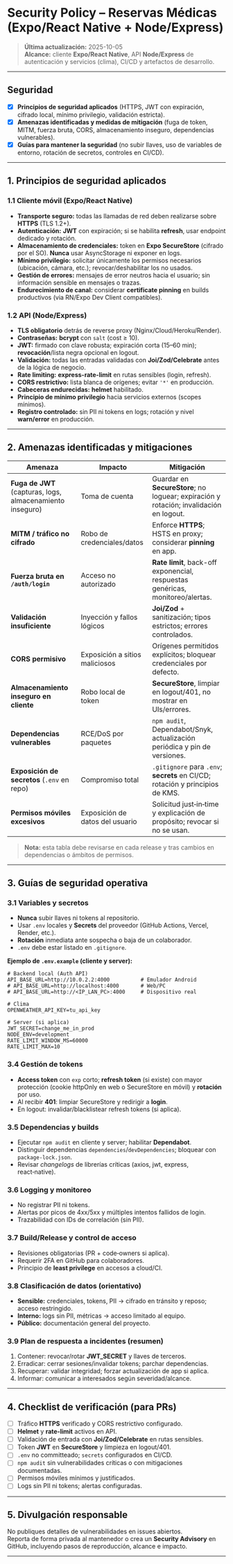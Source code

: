 # Security Policy – Reservas Médicas (Expo/React Native + Node/Express)

> **Última actualización:** 2025-10-05  
> **Alcance:** cliente **Expo/React Native**, API **Node/Express** de autenticación y servicios (clima), CI/CD y artefactos de desarrollo.

---

## Seguridad

- [x] **Principios de seguridad aplicados** (HTTPS, JWT con expiración, cifrado local, mínimo privilegio, validación estricta).
- [x] **Amenazas identificadas y medidas de mitigación** (fuga de token, MITM, fuerza bruta, CORS, almacenamiento inseguro, dependencias vulnerables).
- [x] **Guías para mantener la seguridad** (no subir llaves, uso de variables de entorno, rotación de secretos, controles en CI/CD).

---

## 1. Principios de seguridad aplicados

### 1.1 Cliente móvil (Expo/React Native)

- **Transporte seguro:** todas las llamadas de red deben realizarse sobre **HTTPS** (TLS 1.2+).
- **Autenticación:** **JWT** con expiración; si se habilita **refresh**, usar endpoint dedicado y rotación.
- **Almacenamiento de credenciales:** token en **Expo SecureStore** (cifrado por el SO). **Nunca** usar AsyncStorage ni exponer en logs.
- **Mínimo privilegio:** solicitar únicamente los permisos necesarios (ubicación, cámara, etc.); revocar/deshabilitar los no usados.
- **Gestión de errores:** mensajes de error neutros hacia el usuario; sin información sensible en mensajes o trazas.
- **Endurecimiento de canal:** considerar **certificate pinning** en builds productivos (via RN/Expo Dev Client compatibles).

### 1.2 API (Node/Express)

- **TLS obligatorio** detrás de reverse proxy (Nginx/Cloud/Heroku/Render).
- **Contraseñas:** **bcrypt** con `salt` (cost ≥ 10).
- **JWT:** firmado con clave robusta; expiración corta (15–60 min); **revocación**/lista negra opcional en logout.
- **Validación:** todas las entradas validadas con **Joi/Zod/Celebrate** antes de la lógica de negocio.
- **Rate limiting:** **express-rate-limit** en rutas sensibles (login, refresh).
- **CORS restrictivo:** lista blanca de orígenes; evitar `'*'` en producción.
- **Cabeceras endurecidas:** **helmet** habilitado.
- **Principio de mínimo privilegio** hacia servicios externos (scopes mínimos).
- **Registro controlado:** sin PII ni tokens en logs; rotación y nivel **warn/error** en producción.

---

## 2. Amenazas identificadas y mitigaciones

| Amenaza                                                   | Impacto                         | Mitigación                                                                             |
| --------------------------------------------------------- | ------------------------------- | -------------------------------------------------------------------------------------- |
| **Fuga de JWT** (capturas, logs, almacenamiento inseguro) | Toma de cuenta                  | Guardar en **SecureStore**; no loguear; expiración y rotación; invalidación en logout. |
| **MITM / tráfico no cifrado**                             | Robo de credenciales/datos      | Enforce **HTTPS**; HSTS en proxy; considerar **pinning** en app.                       |
| **Fuerza bruta en `/auth/login`**                         | Acceso no autorizado            | **Rate limit**, back-off exponencial, respuestas genéricas, monitoreo/alertas.         |
| **Validación insuficiente**                               | Inyección y fallos lógicos      | **Joi/Zod** + sanitización; tipos estrictos; errores controlados.                      |
| **CORS permisivo**                                        | Exposición a sitios maliciosos  | Orígenes permitidos explícitos; bloquear credenciales por defecto.                     |
| **Almacenamiento inseguro en cliente**                    | Robo local de token             | **SecureStore**, limpiar en logout/401, no mostrar en UIs/errores.                     |
| **Dependencias vulnerables**                              | RCE/DoS por paquetes            | `npm audit`, Dependabot/Snyk, actualización periódica y pin de versiones.              |
| **Exposición de secretos** (`.env` en repo)               | Compromiso total                | `.gitignore` para `.env`; **secrets** en CI/CD; rotación y principios de KMS.          |
| **Permisos móviles excesivos**                            | Exposición de datos del usuario | Solicitud just‑in‑time y explicación de propósito; revocar si no se usan.              |

> **Nota:** esta tabla debe revisarse en cada release y tras cambios en dependencias o ámbitos de permisos.

---

## 3. Guías de seguridad operativa

### 3.1 Variables y secretos

- **Nunca** subir llaves ni tokens al repositorio.
- Usar `.env` locales y **Secrets** del proveedor (GitHub Actions, Vercel, Render, etc.).
- **Rotación** inmediata ante sospecha o baja de un colaborador.
- `.env` debe estar listado en `.gitignore`.

**Ejemplo de `.env.example` (cliente y server):**

```dotenv
# Backend local (Auth API)
API_BASE_URL=http://10.0.2.2:4000          # Emulador Android
# API_BASE_URL=http://localhost:4000       # Web/PC
# API_BASE_URL=http://<IP_LAN_PC>:4000     # Dispositivo real

# Clima
OPENWEATHER_API_KEY=tu_api_key

# Server (si aplica)
JWT_SECRET=change_me_in_prod
NODE_ENV=development
RATE_LIMIT_WINDOW_MS=60000
RATE_LIMIT_MAX=10
```

### 3.4 Gestión de tokens

- **Access token** con `exp` corto; **refresh token** (si existe) con mayor protección (cookie httpOnly en web o SecureStore en móvil) y **rotación** por uso.
- Al recibir **401**: limpiar SecureStore y redirigir a **login**.
- En logout: invalidar/blacklistear refresh tokens (si aplica).

### 3.5 Dependencias y builds

- Ejecutar `npm audit` en cliente y server; habilitar **Dependabot**.
- Distinguir dependencias `dependencies`/`devDependencies`; bloquear con `package-lock.json`.
- Revisar _changelogs_ de librerías críticas (axios, jwt, express, react‑native).

### 3.6 Logging y monitoreo

- No registrar PII ni tokens.
- Alertas por picos de 4xx/5xx y múltiples intentos fallidos de login.
- Trazabilidad con IDs de correlación (sin PII).

### 3.7 Build/Release y control de acceso

- Revisiones obligatorias (PR + code‑owners si aplica).
- Requerir 2FA en GitHub para colaboradores.
- Principio de **least privilege** en accesos a cloud/CI.

### 3.8 Clasificación de datos (orientativo)

- **Sensible:** credenciales, tokens, PII → cifrado en tránsito y reposo; acceso restringido.
- **Interno:** logs sin PII, métricas → acceso limitado al equipo.
- **Público:** documentación general del proyecto.

### 3.9 Plan de respuesta a incidentes (resumen)

1. Contener: revocar/rotar **JWT_SECRET** y llaves de terceros.
2. Erradicar: cerrar sesiones/invalidar tokens; parchar dependencias.
3. Recuperar: validar integridad; forzar actualización de app si aplica.
4. Informar: comunicar a interesados según severidad/alcance.

---

## 4. Checklist de verificación (para PRs)

- [ ] Tráfico **HTTPS** verificado y CORS restrictivo configurado.
- [ ] **Helmet** y **rate‑limit** activos en API.
- [ ] Validación de entrada con **Joi/Zod/Celebrate** en rutas sensibles.
- [ ] Token **JWT** en **SecureStore** y limpieza en logout/401.
- [ ] `.env` no committeado; `secrets` configurados en CI/CD.
- [ ] `npm audit` sin vulnerabilidades críticas o con mitigaciones documentadas.
- [ ] Permisos móviles mínimos y justificados.
- [ ] Logs sin PII ni tokens; alertas configuradas.

---

## 5. Divulgación responsable

No publiques detalles de vulnerabilidades en issues abiertos.  
Reporta de forma privada al mantenedor o crea un **Security Advisory** en GitHub, incluyendo pasos de reproducción, alcance e impacto.

---
